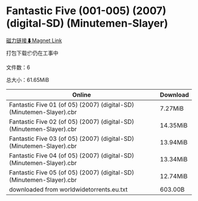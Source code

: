 # Fantastic Five (001-005) (2007) (digital-SD) (Minutemen-Slayer)

[磁力链接⬇Magnet Link](magnet:?xt=urn:btih:003f6775f0495e23197fdd7a0c3b09874ef67ca1&dn=Fantastic%20Five%20%28001-005%29%20%282007%29%20%28digital-SD%29%20%28Minutemen-Slayer%29)

打包下载📦仍在工事中

文件数：6

总大小：61.65MiB

Online | Download
--- | ---
Fantastic Five 01 (of 05) (2007) (digital-SD) (Minutemen-Slayer).cbr | 7.27MiB
Fantastic Five 02 (of 05) (2007) (digital-SD) (Minutemen-Slayer).cbr | 14.35MiB
Fantastic Five 03 (of 05) (2007) (digital-SD) (Minutemen-Slayer).cbr | 13.94MiB
Fantastic Five 04 (of 05) (2007) (digital-SD) (Minutemen-Slayer).cbr | 13.34MiB
Fantastic Five 05 (of 05) (2007) (digital-SD) (Minutemen-Slayer).cbr | 12.74MiB
downloaded from worldwidetorrents.eu.txt | 603.00B